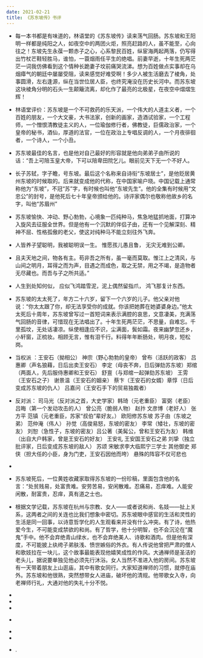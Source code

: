 ```yaml
---
date: 2021-02-21
title: 《苏东坡传》书评
---
```


 

- 每一本书都是有味道的，林语堂的《苏东坡传》读来荡气回肠。苏东坡和王阳明一样都是纯阳之人，如夜空中的两团火炬，照亮赶路的人，虽不能至，心向往之！东坡先生永葆一颗赤子之心，心系黎民百姓，纵宦海两起两落，仍写得出竹杖芒鞋轻胜马，谁怕，一蓑烟雨任平生的绝唱。前妻早逝，十年生死两茫茫一词我仿佛看到这个情种长跪妻子坟前痛哭流涕。想为百姓做点实事却在乌烟瘴气的朝廷中屡屡受阻，读来感觉好难受啊！多少人被生活磨去了棱角，处事圆滑，左右逢源，纵在当世位居人臣，也终究淹没在历史长河中。而苏东坡这块棱角分明的石头一生颠簸流离，却化作了最亮的北极星，在夜空中熠熠生辉！

- 林语堂评价：苏东坡是一个不可救药的乐天派，一个伟大的人道主义者，一个百姓的朋友，一个大文豪，大书法家，创新的画家，造酒试验家，一个工程师，一个憎恨清教徒主义的人，一位瑜伽修行者，佛教徒，巨儒政治家，一个皇帝的秘书，酒仙，厚道的法官，一位在政治上专唱反调的人，一个月夜徘徊者，一个诗人，一个小丑。

- 苏东坡最佳的名言，也是他对自己最好的形容就是他向弟弟子由所说的话：“吾上可陪玉皇大帝，下可以陪卑田院乞儿。眼前见天下无一个不好人。

- 长子苏轼，字子瞻，号东坡。最后这个名称来自诗衔“东坡居士”，是他贬居黄州东坡的时候取的。后来就变成他的代称，在中国家喻户晓。中国记载上通常称他为“东坡”，不冠“苏”字，有时候也叫他“东坡先生”。他的全集有时候用“文忠公”的封号，是他死后七十年皇帝颁给他的。诗评家偶尔也敬称他故乡的名字，叫他“苏眉州”

- 苏东坡愉快、冲动、野心勃勃，心境象一匹纯种马，焦急地猛抓地面，打算冲入旋风去征服全世界。但是他有一个沉默的伴侣子由，还有一个见解深刻、精神不屈、性格孤傲的老父，使这对纯种马不能立刻往外飞奔。

- 人皆养子望聪明，我被聪明误一生。 惟愿孩儿愚且鲁， 无灾无难到公卿。

- 且夫天地之间，物各有主。苟非吾之所有，虽一毫而莫取。惟江上之清风，与山间之明月，耳得之而为声，目遇之而成色，取之无禁，用之不竭，是造物者无尽藏也。而吾与子之所共适。”

- 人生到处知何似， 应似飞鸿踏雪泥，泥上偶然留指爪， 鸿飞那复计东西。

- 苏东坡的太太死了，年方二十六岁，留下一个六岁的儿子。他父亲对他说：“你太太跟了你，却无法享受你的成就。你该把她葬在她婆婆身边。”他太太死后十周年，苏东坡曾写过一首短词来表示满腔的哀思，文意凄美，充满荡气回肠的音律，可惜现在无法唱出了。十年生死两茫茫，不思量，自难忘。千里孤坟，无处话凄凉。纵使相逢应不识，尘满面，鬓如霜。夜来幽梦忽还乡，小轩窗，正梳妆。相顾无言，惟有泪千行。料得年年断肠处，明月夜，短松岗。 

- 当权派 ：王安石（拗相公） 神宗（野心勃勃的皇帝） 曾布（活跃的政客） 吕惠卿（声名狼藉，日后出卖王安石） 李定（母丧不奔，日后弹劾苏东坡）郑绾（两面人，先后服侍惠卿和王安石） 舒亶（与郑绾一起弹劾苏东坡） 王雱（王安石之子） 谢景温（王安石的姻亲） 蔡卞（王安石的女婿）章惇（日后变成苏东坡的仇人） 吕嘉问（王安石手下的贸易独裁者） 

- 反对派： 司马光（反对派之首，大史学家）韩琦（元老重臣） 富弼（老臣） 吕晦（第一个发动攻击的人） 曾公亮（脆弱人物） 赵抃 文彦博（老好人） 张方平 范镇（元老重臣，苏家“叔伯”辈好友。） 欧阳修苏东坡 苏子由（东坡之弟） 范仲淹（伟人） 孙觉（高俊易怒，东坡的密友） 李常（矮壮，东坡的密友） 刘恕（急性子，东坡的密友）吕公著（美髯公，曾和王安石为友） 韩维（出自大户韩家，曾是王安石的好友） 王安礼 王安国王安石之弟 刘挚（独立批评家，日后变成苏东坡的敌人） 苏颂 宋敏求李大临熙宁三学士 其他御史 郑侠（担大任的小臣，身为门吏，王安石因他而垮） 悬殊的阵容不仅可悲也

-  

- 苏东坡死后，一位黄姓收藏家取得苏东坡的一份珍稿，里面包含他的名言：“处贫贱易，处富贵难。安劳苦易，安闲散难。忍痛易，忍痒难。人能安闲散，耐富贵，忍痒，真有道之士也。

- 根据文学记载，苏东坡在杭州与宗教、女人——或者说和尚、名妓——扯上关系，这两者之间的关连也比我们想象中密切。苏东坡眼中感官的生活和灵性的生活是同一回事，以诗意哲学化的人生观看来并没有什么冲突。有了诗，他热爱今生，不可能变成禁欲的和尚。有了哲学，他十分明智，也不会沉沦在“魔鬼”手中。他不会弃绝青山绿水，也不会弃绝美人、诗歌和酒肉。但是他有深度，不可能披上纨绔子弟肤浅、愤世嫉俗的外衣。有人传说他曾把严肃的僧人和歌妓拉在一块儿，这个故事最能表现他嬉笑成性的作风。大通禅师是圣洁的老头儿，据说要单独见他必须先行沐浴。女人当然不准进入他的房间。苏东坡有一天带着朋友上山逛庙，其中有歌女同行。大家知道禅师的习惯，就停在庙外。苏东坡和他很熟，突然想带女人进庙，破坏他的清规。他带歌女入寺，向老禅师行礼，大通对他的失礼十分不悦。

-  

-  

-  

- ​

-  

-  

- .







 

 

 

 

 

 

 